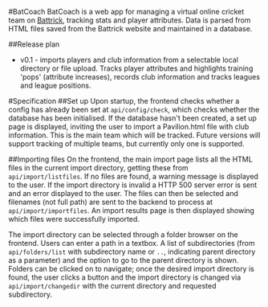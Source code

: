 #BatCoach
BatCoach is a web app for managing a virtual online cricket team on [Battrick](http://www.battrick.org/), tracking stats and player attributes. Data is parsed from HTML files saved from the Battrick website and maintained in a database.

##Release plan
- v0.1 - imports players and club information from a selectable local directory or file upload. Tracks player attributes and highlights training 'pops' (attribute increases), records club information and tracks leagues and league positions.

#Specification
##Set up
Upon startup, the frontend checks whether a config has already been set at `api/config/check`, which checks whether the database has been initialised. If the database hasn't been created, a set up page is displayed, inviting the user to import a Pavilion.html file with club information. This is the main team which will be tracked. Future versions will support tracking of multiple teams, but currently only one is supported.

##Importing files
On the frontend, the main import page lists all the HTML files in the current import directory, getting these from `api/import/listfiles`. If no files are found, a warning message is displayed to the user. If the import directory is invalid a HTTP 500 server error is sent and an error displayed to the user. The files can then be selected and filenames (not full path) are sent to the backend to process at `api/import/importfiles`. An import results page is then displayed showing which files were successfully imported.

The import directory can be selected through a folder browser on the frontend. Users can enter a path in a textbox. A list of subdirectories (from `api/folders/list` with subdirectory name or `..`, indicating parent directory as a parameter) and the option to go to the parent directory is shown. Folders can be clicked on to navigate; once the desired import directory is found, the user clicks a button and the import directory is changed via `api/import/changedir` with the current directory and requested subdirectory. 

